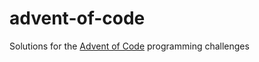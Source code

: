 # advent-of-code

Solutions for the [Advent of Code](https://adventofcode.com/) programming challenges
